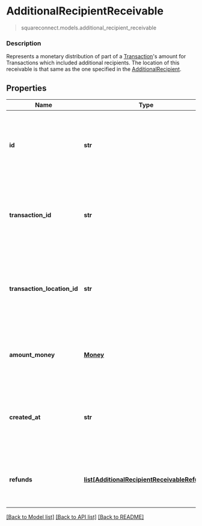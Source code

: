 # AdditionalRecipientReceivable
> squareconnect.models.additional_recipient_receivable

### Description

Represents a monetary distribution of part of a [Transaction](#type-transaction)'s amount for Transactions which included additional recipients. The location of this receivable is that same as the one specified in the [AdditionalRecipient](#type-additionalrecipient).

## Properties
Name | Type | Description | Notes
------------ | ------------- | ------------- | -------------
**id** | **str** | The additional recipient receivable&#39;s unique ID, issued by Square payments servers. |
**transaction_id** | **str** | The ID of the transaction that the additional recipient receivable was applied to. |
**transaction_location_id** | **str** | The ID of the location that created the receivable. This is the location ID on the associated transaction. |
**amount_money** | [**Money**](Money.md) | The amount of the receivable. This will always be non-negative. |
**created_at** | **str** | The time when the additional recipient receivable was created, in RFC 3339 format. | [optional]
**refunds** | [**list[AdditionalRecipientReceivableRefund]**](AdditionalRecipientReceivableRefund.md) | Any refunds of the receivable that have been applied. | [optional]

[[Back to Model list]](../README.md#documentation-for-models) [[Back to API list]](../README.md#documentation-for-api-endpoints) [[Back to README]](../README.md)


